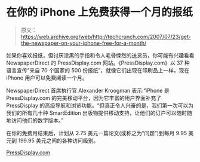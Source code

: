 # 在你的 iPhone 上免费获得一个月的报纸

> 原文：<https://web.archive.org/web/http://techcrunch.com/2007/07/23/get-the-newspaper-on-your-iphone-free-for-a-month/>

如果你喜欢报纸，但讨厌漆黑的手指和令人毛骨悚然的送货员，你可能有兴趣看看 NewspaperDirect 的 PressDisplay.com 网站。《PressDisplay.com》以 37 种语言宣传“来自 70 个国家的 500 份报纸”，就像它们出现在印刷品上一样，现在 iPhone 用户可以免费阅读一个月。

NewspaperDirect 首席执行官 Alexander Kroogman 表示:“iPhone 是 PressDisplay.com 的完美移动平台，因为它丰富的用户界面补充了 PressDisplay 的高级导航和浏览功能。“但真正令人兴奋的是，我们第一次可以为我们的所有几十种 SmartEdition 出版物提供移动支持，让他们的订户可以随时随地访问他们的数字版本。”

在你的免费月结束后，计划从 2.75 美元一篇论文(或称之为“问题”)到每月 9.95 美元到 199.95 美元之间的各种访问级别。

[PressDisplay.com](https://web.archive.org/web/20160529055051/http://www.pressdisplay.com/)
